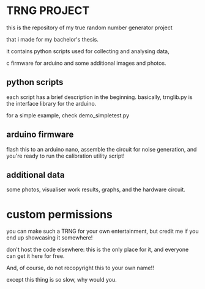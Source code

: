 # TRNG PROJECT

this is the repository of my true random number generator project

that i made for my bachelor's thesis.


it contains python scripts used for collecting and analysing data,

c firmware for arduino and some additional images and photos.

## python scripts

each script has a brief description in the beginning. basically, trnglib.py is the interface library for the arduino.

for a simple example, check demo_simpletest.py

## arduino firmware

flash this to an arduino nano, assemble the circuit for noise generation, and you're ready to run the calibration utility script!

## additional data

some photos, visualiser work results, graphs, and the hardware circuit.

# custom permissions

you can make such a TRNG for your own entertainment, but credit me if you end up showcasing it somewhere!


don't host the code elsewhere: this is the only place for it, and everyone can get it here for free.


And, of course, do not recopyright this to your own name!!

except this thing is so slow, why would you.
